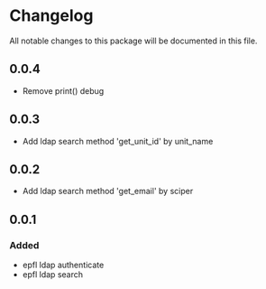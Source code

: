 # Changelog
All notable changes to this package will be documented in this file.

## 0.0.4
- Remove print() debug

## 0.0.3
- Add ldap search method 'get_unit_id' by unit_name

## 0.0.2
- Add ldap search method 'get_email' by sciper

## 0.0.1
### Added
- epfl ldap authenticate 
- epfl ldap search 
